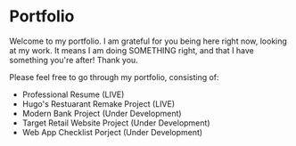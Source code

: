 # Portfolio

Welcome to my portfolio. I am grateful for you being here right now, looking at my work. It means I am doing SOMETHING right, and that I have something you're after! Thank you.

Please feel free to go through my portfolio, consisting of: 
- Professional Resume (LIVE)
- Hugo's Restuarant Remake Project (LIVE)
- Modern Bank Project (Under Development)
- Target Retail Website Project (Under Development)
- Web App Checklist Porject (Under Development)
